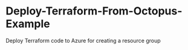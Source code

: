 # Deploy-Terraform-From-Octopus-Example
Deploy Terraform code to Azure for creating a resource group
